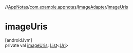 //[AppNotas](../../../index.md)/[com.example.appnotas](../index.md)/[ImageAdapter](index.md)/[imageUris](image-uris.md)

# imageUris

[androidJvm]\
private val [imageUris](image-uris.md): [List](https://kotlinlang.org/api/latest/jvm/stdlib/kotlin-stdlib/kotlin.collections/-list/index.html)&lt;[Uri](https://developer.android.com/reference/kotlin/android/net/Uri.html)&gt;
